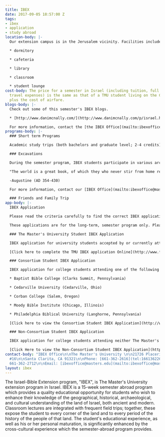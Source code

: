 ```yaml
---
title: IBEX
date: 2017-09-05 18:57:00 Z
tags:
- ibex
- application
- study abroad
location-body: |-
  Our extension campus is in the Jerusalem vicinity. Facilities include:

  * dormitory

  * cafeteria

  * library

  * classroom

  * student lounge
cost-body: The price for a semester in Israel (including tuition, full board and class-related
  travel expenses) is the same as that of a TMU student living on the California campus,
  plus the cost of airfare.
blogs-body: |-
  Check out some of this semester's IBEX blogs.

  * [http://www.danimcnally.com/](http://www.danimcnally.com/p/israel.html)

  For more information, contact the [the IBEX Office](mailto:ibexoffice@masters.edu).
programs-body: |-
  ### Short term Programs

  Academic study trips (both bachelors and graduate level; 2-4 credits) are sometimes offered during the summer months between regular semesters.

  ### Excavations

  During the semester program, IBEX students participate in various archaeological excavations at ancient sites associated with Biblical events. Participants in short term trips often are able to participate in a "Dig for a Day."

  "The world is a great book, of which they who never stir from home read only a page."

  -Augustine (AD 354-430)

  For more information, contact our [IBEX Office](mailto:ibexoffice@masters.edu).

  ### Friends and Family Trip
app-body: |-
  IBEX Application

  Please read the criteria carefully to find the correct IBEX application that fits your academic situation. This program is open to undergraduate college students of sophomore standing or higher only.

  These applications are for the long-term, semester program only. Please [contact the IBEX Office](mailto:ibexoffice@masters.edu) for information on short-term trips.

  ### The Master's University Student IBEX Application

  IBEX application for university students accepted by or currently attending The Master's University

  [Click here to complete the TMU IBEX application Online](http://www.formstack.com/forms/masters-Ibex_Application)

  ### Consortium Student IBEX Application

  IBEX application for college students attending one of the following colleges:

  * Baptist Bible College (Clarks Summit, Pennsylvania)

  * Cedarville University (Cedarville, Ohio)

  * Corban College (Salem, Oregon)

  * Moody Bible Institute (Chicago, Illinois)

  * Philadelphia Biblical University (Langhorne, Pennsylvania)

  [Click here to view the Consortium Student IBEX Application](http://www2.masters.edu/w/GetHostedFile.ashx?Consortium_Application.pdf&Id=9)

  ### Non-Consortium Student IBEX Application

  IBEX application for college students attending neither The Master's University nor an IBEX consortium college (see above).

  [Click Here to view the Non-Consortium Student IBEX Application](http://www2.masters.edu/w/GetHostedFile.ashx?Non-Consortium\+Application.pdf&Id=10)
contact-body: "IBEX Office\n\nThe Master's University \n\n21726 Placerita Canyon Road
  #16\n\nSanta Clarita, CA 91321\n\nPhone: [661-362-2616](tel:16613622616)\n\nFax:
  661-362-2712\n\nEmail: [ibexoffice@masters.edu](mailto:ibexoffice@masters.edu)"
layout: ibex
---
```


The Israel-Bible Extension program, "IBEX", is The Master's University extension program in Israel. IBEX is a 15-week semester abroad program which provides a quality educational opportunity for students who wish to enhance their knowledge of the geographical, historical, archaeological, and cultural understanding of the land of Israel, both ancient and modern. Classroom lectures are integrated with frequent field trips; together, these expose the student to every corner of the land and to every period of the history of the people of that land. The student's educational experience, as well as his or her personal maturation, is significantly enhanced by the cross-cultural experience which the semester-abroad program provides.
